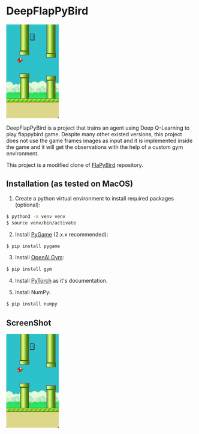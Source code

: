 DeepFlapPyBird
===============
![Deep Flappy Bird](demo.gif)

DeepFlapPyBird is a project that trains an agent using Deep Q-Learning to play flappybird game. Despite many
other existed versions, this project does not use the game frames images as input and it is implemented inside
the game and it will get the observations with the help of a custom gym environment.

This project is a modified clone of [FlaPyBird](https://github.com/sourabhv/FlapPyBird) repository.

Installation (as tested on MacOS)
---------------------------

1. Create a python virtual environment to install required packages (optional):
```bash
$ python3 -m venv venv
$ source venv/bin/activate
```

2. Install [PyGame](https://www.pygame.org/wiki/GettingStarted) (2.x.x recommended):
```bash
$ pip install pygame
```

3. Install [OpenAI Gym](https://gym.openai.com/):
```bash
$ pip install gym
```

4. Install [PyTorch](https://pytorch.org/get-started/) as it's documentation.


5. Install NumPy:
```bash
$ pip install numpy
```

ScreenShot
----------
![Deep Flappy Bird](demo.gif)




